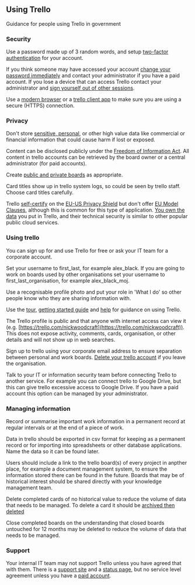 ## Using Trello

Guidance for people using Trello in government

### Security

Use a password made up of 3 random words, and setup [two-factor authentication](http://help.trello.com/article/993-enabling-two-factor-authentication-for-your-trello-account) for your account.

If you think someone may have accessed your account [change your password immediately](https://trello.com/forgot?user=) and contact your administrator if you have a paid account. If you lose a device that can access Trello contact your administrator and [sign yourself out of other sessions](http://help.trello.com/article/766-logging-out-of-trello).

Use a [modern browser](https://whatbrowser.org) or a [trello client app](https://trello.com/platforms) to make sure you are using a secure (HTTPS) connection.

### Privacy

Don't store [sensitive, personal](https://ico.org.uk/for-organisations/guide-to-data-protection/key-definitions/), or other high value data like commercial or financial information that could cause harm if lost or exposed.

Content can be disclosed publicly under the [Freedom of Information Act](https://ico.org.uk/for-organisations/guide-to-freedom-of-information/what-is-the-foi-act/). All content in trello accounts can be retrieved by the board owner or a central administrator (for paid accounts).

Create [public and private boards](http://help.trello.com/article/789-changing-the-visibility-of-a-board-to-public-private-or-team) as appropriate.

Card titles show up in trello system logs, so could be seen by trello staff. Choose card titles carefully.

Trello [self-certify](https://www.privacyshield.gov/participant?id=a2zt0000000TOWpAAO) on the [EU-US Privacy Shield](https://www.privacyshield.gov/welcome) but don't offer [EU Model Clauses](https://www.microsoft.com/en-us/TrustCenter/Compliance/EU-Model-Clauses), although this is common for this type of application.  [You own the data](https://trello.com/privacy) you put in Trello, and their technical security is similar to other popular public cloud services.

### Using trello

You can sign up for and use Trello for free or ask your IT team for a corporate account.

Set your username to first_last, for example alex_black.  If you are going to work on boards used by other organisations set your username to first_last_organisation, for example alex_black_moj.

Use a recognisable profile photo and put your role in 'What I do' so other people know who they are sharing information with.

Use the [tour](https://trello.com/tour), [getting started guide](https://trello.com/guide) and [help](http://help.trello.com/) for guidance on using Trello.

The Trello profile is public and that anyone with internet access can view it (e.g. [https://trello.com/nickwoodcraft](https://trello.com/nickwoodcraft)).  This does not expose activity, comments, cards, organisation, or other details and will not show up in web searches.

Sign up to trello using your corporate email address to ensure separation between personal and work boards. [Delete your trello account](http://help.trello.com/article/749-deleting-your-trello-account) if you leave the organisation.

Talk to your IT or information security team before connecting Trello to another service.  For example you can connect trello to Google Drive, but this can give trello excessive access to Google Drive. If you have a paid account this option can be managed by your administrator.

### Managing information

Record or summarise important work information in a permanent record at regular intervals or at the end of a piece of work.

Data in trello should be exported in csv format for keeping as a permanent record or for importing into spreadsheets or other database applications.  Name the data so it can be found later.

Users should include a link to the trello board(s) of every project in anpther place, for example a document management system, to ensure the information stored there can be found in the future.  Boards that may be of historical interest should be shared directly with your knowledge management team.

Delete completed cards of no historical value to reduce the volume of data that needs to be managed.  To delete a card it should be [archived then deleted](http://help.trello.com/customer/portal/articles/935742-archiving-and-deleting-cards)

Close completed boards on the understanding that closed boards untouched for 12 months may be deleted to reduce the volume of data that needs to be managed.

### Support

Your internal IT team may not support Trello unless you have agreed that with them.  There is a [support site](http://help.trello.com/) and a [status page](http://www.trellostatus.com/), but no service level agreement unless you have a [paid account](https://trello.com/pricing).
